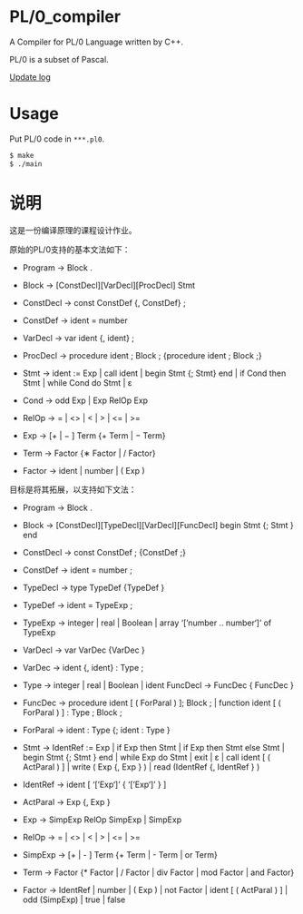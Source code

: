 # PL/0_compiler

A Compiler for PL/0 Language written by C++.

PL/0 is a subset of Pascal.

[Update log](http://jcf94.com/2016/02/22/2016-02-22-pl0change/)

# Usage

Put PL/0 code in `***.pl0`.

```bash
$ make
$ ./main
```

# 说明

这是一份编译原理的课程设计作业。

原始的PL/0支持的基本文法如下：

- Program → Block .

- Block → [ConstDecl][VarDecl][ProcDecl] Stmt

- ConstDecl → const ConstDef {, ConstDef} ;

- ConstDef → ident = number

- VarDecl → var ident {, ident} ;

- ProcDecl → procedure ident ; Block ; {procedure ident ; Block ;}

- Stmt → ident := Exp | call ident | begin Stmt {; Stmt} end | if Cond then Stmt | while Cond do Stmt | ε

- Cond → odd Exp | Exp RelOp Exp

- RelOp → = | <> | < | > | <= | >=

- Exp → [+ | − ] Term {+ Term | − Term}

- Term → Factor {∗ Factor | / Factor}

- Factor → ident | number | ( Exp )

目标是将其拓展，以支持如下文法：

- Program → Block .

- Block → [ConstDecl][TypeDecl][VarDecl][FuncDecl] begin Stmt {; Stmt } end

- ConstDecl → const ConstDef ; {ConstDef ;}

- ConstDef → ident = number ;

- TypeDecl → type TypeDef {TypeDef }

- TypeDef → ident = TypeExp ;

- TypeExp → integer | real | Boolean | array ‘[’number .. number‘]’ of TypeExp

- VarDecl → var VarDec {VarDec }

- VarDec → ident {, ident} : Type ;

- Type → integer | real | Boolean | ident FuncDecl → FuncDec { FuncDec }

- FuncDec → procedure ident [ ( ForParal ) ]; Block ; | function ident [ ( ForParal ) ] : Type ; Block ;

- ForParal → ident : Type {; ident : Type }

- Stmt → IdentRef := Exp | if Exp then Stmt | if Exp then Stmt else Stmt | begin Stmt {; Stmt } end | while Exp do Stmt | exit | ε | call ident [ ( ActParal ) ] | write ( Exp {, Exp } ) | read (IdentRef {, IdentRef } )

- IdentRef → ident [ ‘[’Exp‘]’ { ‘[’Exp‘]’ } ]

- ActParal → Exp {, Exp }

- Exp → SimpExp RelOp SimpExp | SimpExp

- RelOp →  = | <> | < | > | <= | >=

- SimpExp → [+ | - ] Term {+ Term | - Term | or Term}

- Term → Factor {* Factor | / Factor | div Factor | mod Factor | and Factor}

- Factor →  IdentRef | number | ( Exp ) | not Factor | ident [ ( ActParal ) ] | odd (SimpExp) | true | false
